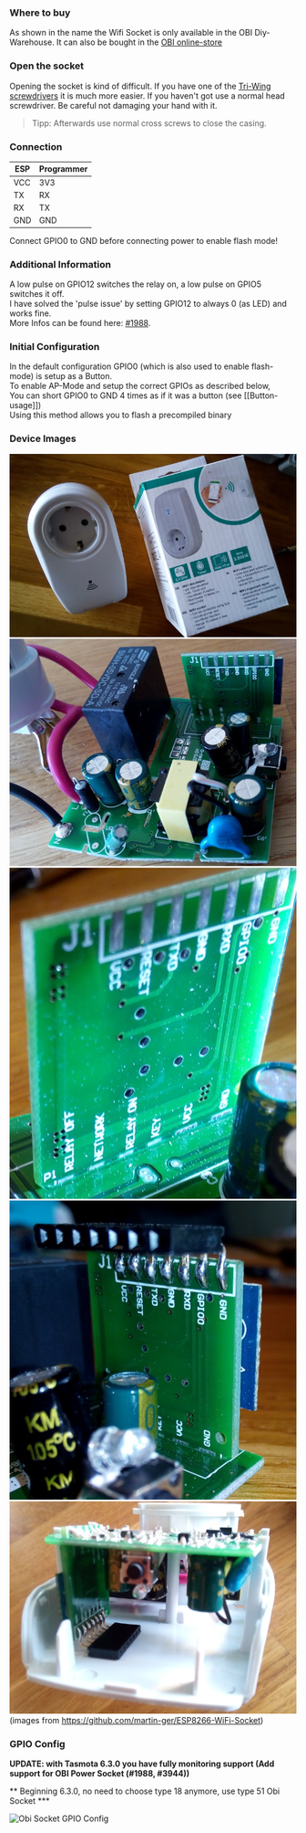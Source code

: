 ### Where to buy
As shown in the name the Wifi Socket is only available in the OBI Diy-Warehouse. It can also be bought in the [OBI online-store](https://www.obi.de/hausfunksteuerung/wifi-stecker-schuko/p/2291706) 

### Open the socket
Opening the socket is kind of difficult. If you have one of the [Tri-Wing screwdrivers](https://www.amazon.de/dp/B00154ZYV0/ref=asc_df_B00154ZYV057501798/?tag=googshopde-21&creative=22398&creativeASIN=B00154ZYV0&linkCode=df0&hvadid=214366492459&hvpos=1o1&hvnetw=g&hvrand=5060839556356521171&hvpone=&hvptwo=&hvqmt=&hvdev=c&hvdvcmdl=&hvlocint=&hvlocphy=9044260&hvtargid=pla-420556387190&th=1&psc=1)
it is much more easier. If you haven't got use a normal head screwdriver. Be careful not damaging your hand with it.
> Tipp: Afterwards use normal cross screws to close the casing.

### Connection
| ESP | Programmer |
|-----|------------|
| VCC | 3V3        |
| TX  | RX         |
| RX  | TX         |
| GND | GND        |

Connect GPIO0 to GND before connecting power to enable flash mode!

### Additional Information
A low pulse on GPIO12 switches the relay on, a low pulse on GPIO5 switches it off.  
I have solved the 'pulse issue' by setting GPIO12 to always 0 (as LED) and works fine.   
More Infos can be found here: [#1988](https://github.com/arendst/Tasmota/issues/1988).

### Initial Configuration
In the default configuration GPIO0 (which is also used to enable flash-mode) is setup as a Button.  
To enable AP-Mode and setup the correct GPIOs as described below,  
You can short GPIO0 to GND 4 times as if it was a button (see [[Button-usage]])  
Using this method allows you to flash a precompiled binary
   
### Device Images
![1](https://raw.githubusercontent.com/reloxx13/reloxx13.github.io/master/media/tasmota/obi-socket/1.jpg)  
![2](https://raw.githubusercontent.com/reloxx13/reloxx13.github.io/master/media/tasmota/obi-socket/2.jpg)  
![3](https://raw.githubusercontent.com/reloxx13/reloxx13.github.io/master/media/tasmota/obi-socket/3.jpg)  
![4](https://raw.githubusercontent.com/reloxx13/reloxx13.github.io/master/media/tasmota/obi-socket/4.jpg)  
![5](https://raw.githubusercontent.com/reloxx13/reloxx13.github.io/master/media/tasmota/obi-socket/5.jpg)     
(images from <https://github.com/martin-ger/ESP8266-WiFi-Socket>)  

### GPIO Config

**UPDATE: with Tasmota 6.3.0 you have fully monitoring support (Add support for OBI Power Socket (#1988, #3944))**

** Beginning 6.3.0, no need to choose type 18 anymore, use type 51 Obi Socket ***

![Obi Socket GPIO Config](https://user-images.githubusercontent.com/36734573/36541304-c1b5a57c-17dd-11e8-884b-dcf22e985e6b.png)
